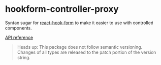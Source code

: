 # hookform-controller-proxy

Syntax sugar for [react-hook-form](https://react-hook-form.com/) to make it easier to use with controlled components.

[API reference](https://tsdocs.dev/search/docs/hookform-controller-proxy)

> Heads up: This package does not follow semantic versioning. Changes of all types are released to the patch portion of the version string.
